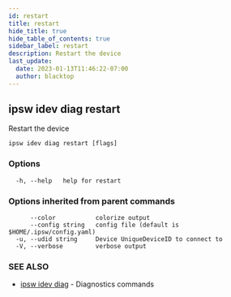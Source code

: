 ```yaml
---
id: restart
title: restart
hide_title: true
hide_table_of_contents: true
sidebar_label: restart
description: Restart the device
last_update:
  date: 2023-01-13T11:46:22-07:00
  author: blacktop
---
```

## ipsw idev diag restart

Restart the device

```
ipsw idev diag restart [flags]
```

### Options

```
  -h, --help   help for restart
```

### Options inherited from parent commands

```
      --color           colorize output
      --config string   config file (default is $HOME/.ipsw/config.yaml)
  -u, --udid string     Device UniqueDeviceID to connect to
  -V, --verbose         verbose output
```

### SEE ALSO

* [ipsw idev diag](/docs/cli/ipsw/idev/diag)	 - Diagnostics commands

